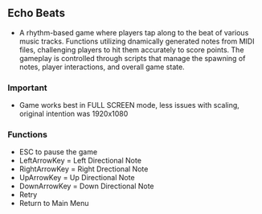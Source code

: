 ## Echo Beats
- A rhythm-based game where players tap along to the beat of various music tracks. Functions utilizing dnamically generated notes from MIDI files, challenging players to hit them 
accurately to score points. The gameplay is controlled through scripts that manage the spawning 
of notes, player interactions, and overall game state.

### Important
- Game works best in FULL SCREEN mode, less issues with scaling, original intention was 1920x1080

### Functions
- ESC to pause the game
- LeftArrowKey = Left Directional Note
- RightArrowKey = Right Drectional Note
- UpArrowKey = Up Directional Note
- DownArrowKey = Down Directional Note
- Retry
- Return to Main Menu
